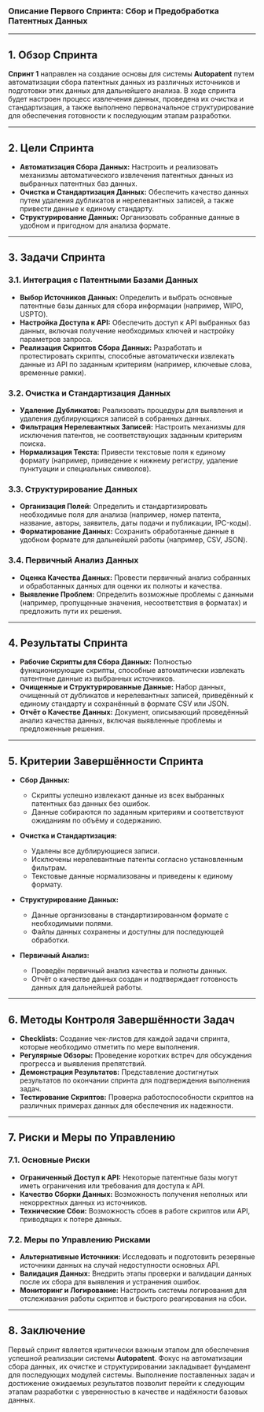 ### **Описание Первого Спринта: Сбор и Предобработка Патентных Данных**

---

## **1. Обзор Спринта**

**Спринт 1** направлен на создание основы для системы **Autopatent** путем автоматизации сбора патентных данных из различных источников и подготовки этих данных для дальнейшего анализа. В ходе спринта будет настроен процесс извлечения данных, проведена их очистка и стандартизация, а также выполнено первоначальное структурирование для обеспечения готовности к последующим этапам разработки.

---

## **2. Цели Спринта**

- **Автоматизация Сбора Данных:** Настроить и реализовать механизмы автоматического извлечения патентных данных из выбранных патентных баз данных.
- **Очистка и Стандартизация Данных:** Обеспечить качество данных путем удаления дубликатов и нерелевантных записей, а также привести данные к единому стандарту.
- **Структурирование Данных:** Организовать собранные данные в удобном и пригодном для анализа формате.

---

## **3. Задачи Спринта**

### **3.1. Интеграция с Патентными Базами Данных**

- **Выбор Источников Данных:** Определить и выбрать основные патентные базы данных для сбора информации (например, WIPO, USPTO).
- **Настройка Доступа к API:** Обеспечить доступ к API выбранных баз данных, включая получение необходимых ключей и настройку параметров запроса.
- **Реализация Скриптов Сбора Данных:** Разработать и протестировать скрипты, способные автоматически извлекать данные из API по заданным критериям (например, ключевые слова, временные рамки).

### **3.2. Очистка и Стандартизация Данных**

- **Удаление Дубликатов:** Реализовать процедуры для выявления и удаления дублирующихся записей в собранных данных.
- **Фильтрация Нерелевантных Записей:** Настроить механизмы для исключения патентов, не соответствующих заданным критериям поиска.
- **Нормализация Текста:** Привести текстовые поля к единому формату (например, приведение к нижнему регистру, удаление пунктуации и специальных символов).

### **3.3. Структурирование Данных**

- **Организация Полей:** Определить и стандартизировать необходимые поля для анализа (например, номер патента, название, авторы, заявитель, даты подачи и публикации, IPC-коды).
- **Форматирование Данных:** Сохранить обработанные данные в удобном формате для дальнейшей работы (например, CSV, JSON).

### **3.4. Первичный Анализ Данных**

- **Оценка Качества Данных:** Провести первичный анализ собранных и обработанных данных для оценки их полноты и качества.
- **Выявление Проблем:** Определить возможные проблемы с данными (например, пропущенные значения, несоответствия в форматах) и предложить пути их решения.

---

## **4. Результаты Спринта**

- **Рабочие Скрипты для Сбора Данных:** Полностью функционирующие скрипты, способные автоматически извлекать патентные данные из выбранных источников.
- **Очищенные и Структурированные Данные:** Набор данных, очищенный от дубликатов и нерелевантных записей, приведённый к единому стандарту и сохранённый в формате CSV или JSON.
- **Отчёт о Качестве Данных:** Документ, описывающий проведённый анализ качества данных, включая выявленные проблемы и предложенные решения.

---

## **5. Критерии Завершённости Спринта**

- **Сбор Данных:**

  - Скрипты успешно извлекают данные из всех выбранных патентных баз данных без ошибок.
  - Данные собираются по заданным критериям и соответствуют ожиданиям по объёму и содержанию.

- **Очистка и Стандартизация:**

  - Удалены все дублирующиеся записи.
  - Исключены нерелевантные патенты согласно установленным фильтрам.
  - Текстовые данные нормализованы и приведены к единому формату.

- **Структурирование Данных:**

  - Данные организованы в стандартизированном формате с необходимыми полями.
  - Файлы данных сохранены и доступны для последующей обработки.

- **Первичный Анализ:**
  - Проведён первичный анализ качества и полноты данных.
  - Отчёт о качестве данных создан и подтверждает готовность данных для дальнейшей работы.

---

## **6. Методы Контроля Завершённости Задач**

- **Checklists:** Создание чек-листов для каждой задачи спринта, которые необходимо отметить по мере выполнения.
- **Регулярные Обзоры:** Проведение коротких встреч для обсуждения прогресса и выявления препятствий.
- **Демонстрация Результатов:** Представление достигнутых результатов по окончании спринта для подтверждения выполнения задач.
- **Тестирование Скриптов:** Проверка работоспособности скриптов на различных примерах данных для обеспечения их надежности.

---

## **7. Риски и Меры по Управлению**

### **7.1. Основные Риски**

- **Ограниченный Доступ к API:** Некоторые патентные базы могут иметь ограничения или требования для доступа к API.
- **Качество Сборки Данных:** Возможность получения неполных или некорректных данных из источников.
- **Технические Сбои:** Возможность сбоев в работе скриптов или API, приводящих к потере данных.

### **7.2. Меры по Управлению Рисками**

- **Альтернативные Источники:** Исследовать и подготовить резервные источники данных на случай недоступности основных API.
- **Валидация Данных:** Внедрить этапы проверки и валидации данных после их сбора для выявления и устранения ошибок.
- **Мониторинг и Логирование:** Настроить системы логирования для отслеживания работы скриптов и быстрого реагирования на сбои.

---

## **8. Заключение**

Первый спринт является критически важным этапом для обеспечения успешной реализации системы **Autopatent**. Фокус на автоматизации сбора данных, их очистке и структурировании закладывает фундамент для последующих модулей системы. Выполнение поставленных задач и достижение ожидаемых результатов позволит перейти к следующим этапам разработки с уверенностью в качестве и надёжности базовых данных.

